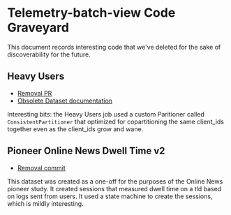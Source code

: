 # Telemetry-batch-view Code Graveyard

This document records interesting code that we've deleted for the sake of discoverability for the future.

## Heavy Users

* [Removal PR](https://github.com/mozilla/telemetry-batch-view/pull/435)
* [Obsolete Dataset documentation](http://docs-origin.telemetry.mozilla.org/concepts/choosing_a_dataset.html#heavyusers)

Interesting bits: the Heavy Users job used a custom Paritioner called `ConsistentPartitioner` that optimized for copartitioning the same client_ids together even as the client_ids grow and wane.

## Pioneer Online News Dwell Time v2

* [Removal commit](https://github.com/mozilla/telemetry-batch-view/commit/df063c252f0211678347aa976b050ab22af976ac)

This dataset was created as a one-off for the purposes of the Online News pioneer study. It created sessions that measured dwell time on a tld based on logs sent from users. It used a state machine to create the sessions, which is mildly interesting.